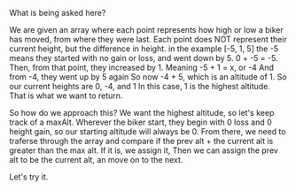 What is being asked here?

We are given an array where each point represents how high or low a biker has moved, from where they were last. Each point does NOT represent their current height, but the difference in height.
in the example [-5, 1, 5]
the -5 means they started with no gain or loss, and went down by 5.
0 + -5 = -5.
Then, from that point, they increased by 1.
Meaning -5 + 1 = x, or -4
And from -4, they went up by 5 again
So now -4 + 5, which is an altitude of 1.
So our current heights are 0, -4, and 1
In this case, 1 is the highest altitude. That is what we want to return.

So how do we approach this?
We want the highest altitude, so let's keep track of a maxAlt.
Wherever the biker start, they begin with 0 loss and 0 height gain, so our starting altitude will always be 0.
From there, we need to traferse through the array and compare if the prev alt + the current alt is greater than the max alt.
If it is, we assign it, 
Then we can assign the prev alt to be the current alt, an move on to the next.

Let's try it.